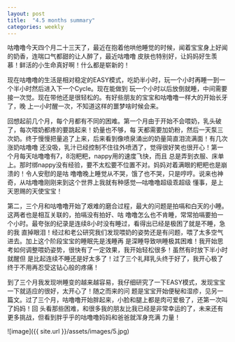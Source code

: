 ```yaml
---
layout: post
title:  "4.5 months summary"
categories: weekly
---
```


咕噜噜今天四个月二十三天了，最近在抱着他哄他睡觉的时候，闻着宝宝身上好闻的奶香，连喘口气都甜的让人醉了，最近咕噜噜
皮肤也特别好，让妈妈好生羡慕！鲜活的小生命真好啊！什么都是崭新的！

现在咕噜噜的生活是相对稳定的EASY模式，吃奶半小时，玩一个小时再睡一到一个半小时然后进入下一个Cycle。现在能做到
玩一个小时以后放倒就睡，中间需要接一次觉。现在带他还是很轻松的。有好些朋友的宝宝和咕噜噜一样大的开始长牙了，晚
上一小时醒一次，不知道这样的噩梦啥时候会来。


回想起前几个月，每个月都有不同的困难。第一个月由于开始不会喂奶，乳头破了，每次喂奶都疼的要跳起来！奶量也不够，每
天都需要加奶粉，然后一天泵三次奶。终于慢慢把量追了上来，后来看到像喷泉涌出的奶量简直泪流满面！有几次涨奶咕噜噜
还没吸，乳汁已经控制不住往外喷洒了，觉得很好笑也很开心！第一个月每天咕噜噜有7，8泡粑粑，nappy用的速度飞快，而且
总是弄到衣服、床单上。那时绑nappy没有经验，要不太松要不位置不对。妈妈对着满眼的粑粑也是崩溃的！令人安慰的是咕
噜噜晚上睡觉从不哭，饿了也不哭，只是哼哼。说来也神奇，从咕噜噜刚刚来到这个世界上我就有种感觉—咕噜噜超级乖超级
懂事，是上天恩赐的天使宝宝！


第二，三个月和咕噜噜开始了艰难的磨合过程，最大的问题是拍嗝和白天的小睡。这两者也是相互关联的，拍嗝没有拍好、咕
噜噜怎么也不肯睡，常常拍嗝要拍一个小时。最夸张的纪录是连续8小时没有睡过，看得出已经是极困了就是不睡，急的我
直掉眼泪！经过和老公研究我们发现喂奶的姿势还是有问题，喂了太多空气进去。加上这个阶段宝宝的睡眠先是浅睡再
是深睡导致哄睡极其困难！我开始思考如何调整喂奶姿势，很快有了一定效果，我开始轻松很多！虽然有时放下半小时就醒但
是比起连续不睡还是好太多了！过了三个礼拜乳头终于好了，我开心极了终于不用再忍受这钻心般的疼痛！


到了三个月我发现哄睡变的越来越容易，我仔细研究了一下EASY模式，发现宝宝一下就适应的很好，太开心了！随之而来的问
题是宝宝开始便秘和湿疹，见另一篇文。过了三个月，咕噜噜开始胖起来，小脸和腿上都是肉可爱极了，还第一次叫了妈妈！回
头看那些困难，和很多我的朋友比我已经是非常幸运的了，未来还有更多挑战，但看到胖乎乎的咕噜噜妈妈和爸爸就浑身充满
力量！

![image]({{ site.url }}/assets/images/5.jpg)

